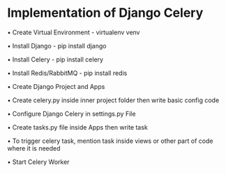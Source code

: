 # Implementation of Django Celery

• Create Virtual Environment - virtualenv venv

• Install Django - pip install django

• Install Celery - pip install celery

• Install Redis/RabbitMQ - pip install redis

• Create Django Project and Apps

• Create celery.py inside inner project folder then write basic config code

• Configure Django Celery in settings.py File

• Create tasks.py file inside Apps then write task

• To trigger celery task, mention task inside views or other part of code where it is needed

• Start Celery Worker
